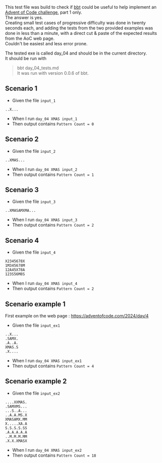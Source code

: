 This test file was build to check if [bbt](https://github.com/LionelDraghi/bbt) could be useful to help implement an [Advent of Code challenge](https://adventofcode.com/2024/day/4), part 1 only.  
The answer is yes.  
Creating small test cases of progressive difficulty was done in twenty seconds each, and adding the tests from the two provided examples was done in less than a minute, with a direct cut & paste of the expected results from the AoC web page.  
Couldn't be easiest and less error prone.  

The tested exe is called day_04 and should be in the current directory.  
It should be run with  
> bbt day_04_tests.md  
It was run with version 0.0.6 of bbt.  

## Scenario 1
- Given the file `input_1`
```
..X...
```

- When I run `day_04 XMAS input_1`
- Then output contains `Pattern Count = 0`

## Scenario 2
- Given the file `input_2`
```
..XMAS...
```

- When I run `day_04 XMAS input_2`
- Then output contains `Pattern Count = 1`

## Scenario 3
- Given the file `input_3`
```
..XMASAMXMA...
```

- When I run `day_04 XMAS input_3`
- Then output contains `Pattern Count = 2`

## Scenario 4
- Given the file `input_4`
```
X2345678X
1M345678M
12A45X78A
123S56M8S
```

- When I run `day_04 XMAS input_4`
- Then output contains `Pattern Count = 2`

## Scenario example 1
First example on the web page : https://adventofcode.com/2024/day/4
- Given the file `input_ex1`
```
..X...
.SAMX.
.A..A.
XMAS.S
.X....
```

- When I run `day_04 XMAS input_ex1`
- Then output contains `Pattern Count = 4`

## Scenario example 2
- Given the file `input_ex2`
```
....XXMAS.
.SAMXMS...
...S..A...
..A.A.MS.X
XMASAMX.MM
X.....XA.A
S.S.S.S.SS
.A.A.A.A.A
..M.M.M.MM
.X.X.XMASX
```

- When I run `day_04 XMAS input_ex2`
- Then output contains `Pattern Count = 18`
